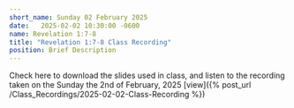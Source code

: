 ```yaml
---
short_name: Sunday 02 February 2025
date:   2025-02-02 10:30:00 -0600
name: Revelation 1:7-8
title: "Revelation 1:7-8 Class Recording"
position: Brief Description
---
```


Check here to download the slides used in class, and listen to the recording taken on the Sunday the 2nd of February, 2025
[view]({% post_url /Class_Recordings/2025-02-02-Class-Recording %})
